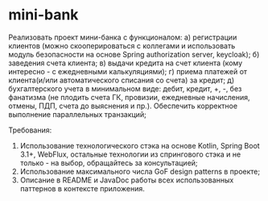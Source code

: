 # mini-bank

Реализовать проект мини-банка с функционалом:
а) регистрации клиентов (можно скооперироваться с коллегами и использовать модуль безопасности на основе Spring authorization server, keycloak);
б) заведения счета клиента;
в) выдачи кредита на счет клиента (кому интересно - с ежедневными калькуляциями);
г) приема платежей от клиента(и/или автоматического списания со счета) за кредит;
д) бухгалтерского учета в минимальном виде: дебит, кредит, +, -, без фанатизма (не плодить счета ГК, провизии, ежедневные начисления, отмены, ПДП, счета до выяснения и пр.). Обеспечить корректное выполнение параллельных транзакций;

Требования: 
1. Использование технологического стэка на основе Kotlin, Spring Boot 3.1+, WebFlux, остальные технологии из спрингового стэка и не только - на выбор, обращайтесь за консультацией;
2. Использование максимального числа GoF design patterns в проекте;
3. Описание в README и JavaDoc работы всех использованных паттернов в контексте приложения.
